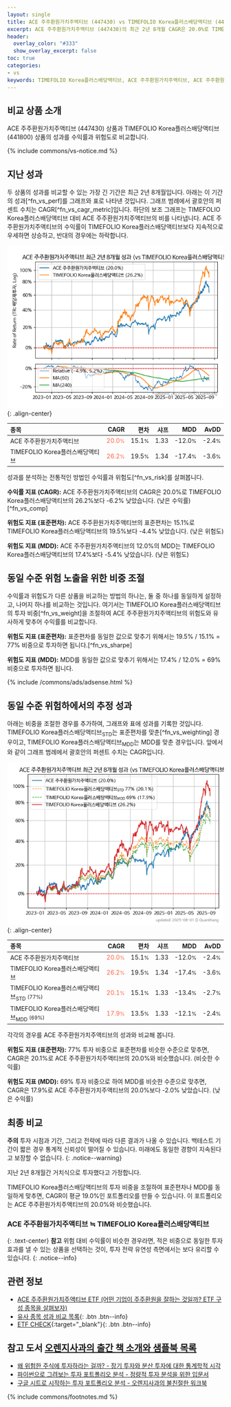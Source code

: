 ```yaml
---
layout: single
title: ACE 주주환원가치주액티브 (447430) vs TIMEFOLIO Korea플러스배당액티브 (441800)
excerpt: ACE 주주환원가치주액티브 (447430)의 최근 2년 8개월 CAGR은 20.0%로 TIMEFOLIO Korea플러스배당액티브 (441800)의 26.2%보다 -6.2% 낮았습니다.
header:
  overlay_color: "#333"
  show_overlay_excerpt: false
toc: true
categories:
- vs
keywords: TIMEFOLIO Korea플러스배당액티브, ACE 주주환원가치주액티브, ACE 주주환원가치주액티브 TIMEFOLIO Korea플러스배당액티브 비교, 447430, 441800, 447430 447430 비교
---
```


## 비교 상품 소개


ACE 주주환원가치주액티브 (447430) 상품과 TIMEFOLIO Korea플러스배당액티브 (441800) 상품의 성과를 수익률과 위험도로 비교합니다.





{% include commons/vs-notice.md %}

## 지난 성과

두 상품의 성과를 비교할 수 있는 가장 긴 기간은 최근 2년 8개월입니다. 아래는 이 기간의 성과[^fn_vs_perf]를 그래프와 표로 나타낸 것입니다.
그래프 범례에서 괄호안의 퍼센트 수치는 CAGR[^fn_vs_cagr_metric]입니다.
하단의 보조 그래프는 TIMEFOLIO Korea플러스배당액티브 대비 ACE 주주환원가치주액티브의 비를 나타냅니다.
ACE 주주환원가치주액티브의 수익률이 TIMEFOLIO Korea플러스배당액티브보다 지속적으로 우세하면 상승하고, 반대의 경우에는 하락합니다.

![ACE 주주환원가치주액티브](/vs/images/447430-vs-441800_dual.png){: .align-center}

| **종목** | **CAGR** | **편차** | **샤프** | **MDD** | **AvDD** |
| :------------ | ------: | -----------: | -------: | ------: | -------: |
| ACE 주주환원가치주액티브 | <span style="color: tomato">20.0<small>%</small></span> | 15.1<small>%</small> | 1.33 | -12.0<small>%</small> | -2.4<small>%</small> |
| TIMEFOLIO Korea플러스배당액티브 | <span style="color: tomato">26.2<small>%</small></span> | 19.5<small>%</small> | 1.34 | -17.4<small>%</small> | -3.6<small>%</small> |

<!-- more -->


성과를 분석하는 전통적인 방법인 수익률과 위험도[^fn_vs_risk]를 살펴봅니다.

**수익률 지표 (CAGR):** ACE 주주환원가치주액티브의 CAGR은 20.0%로 TIMEFOLIO Korea플러스배당액티브의 26.2%보다 -6.2% 낮았습니다. (낮은 수익률)[^fn_vs_comp]

**위험도 지표 (표준편차):** ACE 주주환원가치주액티브의 표준편차는 15.1%로 TIMEFOLIO Korea플러스배당액티브의 19.5%보다 -4.4% 낮았습니다. (낮은 위험도)

**위험도 지표 (MDD):** ACE 주주환원가치주액티브의 12.0%의 MDD는 TIMEFOLIO Korea플러스배당액티브의 17.4%보다 -5.4% 낮았습니다. (낮은 위험도)



## 동일 수준 위험 노출을 위한 비중 조절

수익률과 위험도가 다른 상품을 비교하는 방법의 하나는, 둘 중 하나를 동일하게 설정하고, 나머지 하나를 비교하는 것입니다.
여기서는 TIMEFOLIO Korea플러스배당액티브의 투자 비중[^fn_vs_weight]을 조절하여 ACE 주주환원가치주액티브의 위험도와 유사하게 맞추어 수익률를 비교합니다.

**위험도 지표 (표준편차):** 표준편차를 동일한 값으로 맞추기 위해서는 19.5% / 15.1% = 77% 비중으로 투자하면 됩니다.[^fn_vs_sharpe]

**위험도 지표 (MDD):** MDD를 동일한 값으로 맞추기 위해서는 17.4% / 12.0% = 69% 비중으로 투자하면 됩니다.


{% include /commons/ads/adsense.html %}



## 동일 수준 위험하에서의 추정 성과

아래는 비중을 조절한 경우를 추가하여, 그래프와 표에 성과를 기록한 것입니다.
TIMEFOLIO Korea플러스배당액티브<sub>STD</sub>는 표준편차를 맞춘[^fn_vs_weighting] 경우이고, TIMEFOLIO Korea플러스배당액티브<sub>MDD</sub>는 MDD를 맞춘 경우입니다.
앞에서와 같이 그래프 범례에서 괄호안의 퍼센트 수치는 CAGR입니다.


![ACE 주주환원가치주액티브](/vs/images/447430-vs-441800.png){: .align-center}



| **종목** | **CAGR** | **편차** | **샤프** | **MDD** | **AvDD** |
| :------------ | ------: | -----------: | -------: | ------: | -------: |
| ACE 주주환원가치주액티브 | <span style="color: tomato">20.0<small>%</small></span> | 15.1<small>%</small> | 1.33 | -12.0<small>%</small> | -2.4<small>%</small> |
| TIMEFOLIO Korea플러스배당액티브 | <span style="color: tomato">26.2<small>%</small></span> | 19.5<small>%</small> | 1.34 | -17.4<small>%</small> | -3.6<small>%</small> |
| TIMEFOLIO Korea플러스배당액티브<sub>STD</sub> <small>(77%)</small> | <span style="color: tomato">20.1<small>%</small></span> | 15.1<small>%</small> | 1.33 | -13.4<small>%</small> | -2.7<small>%</small> |
| TIMEFOLIO Korea플러스배당액티브<sub>MDD</sub> <small>(69%)</small> | <span style="color: tomato">17.9<small>%</small></span> | 13.5<small>%</small> | 1.33 | -12.1<small>%</small> | -2.4<small>%</small> |



각각의 경우를 ACE 주주환원가치주액티브의 성과와 비교해 봅니다.

**위험도 지표 (표준편차):** 77% 투자 비중으로 표준편차를 비슷한 수준으로 맞추면, CAGR은 20.1%로 ACE 주주환원가치주액티브의 20.0%와 비슷했습니다. (비슷한 수익률)

**위험도 지표 (MDD):** 69% 투자 비중으로 하여 MDD를 비슷한 수준으로 맞추면, CAGR은 17.9%로 ACE 주주환원가치주액티브의 20.0%보다 -2.0% 낮았습니다. (낮은 수익률)




## 최종 비교

**주의** 투자 시점과 기간, 그리고 전략에 따라 다른 결과가 나올 수 있습니다. 백테스트 기간이 짧은 경우 통계적 신뢰성이 떨어질 수 있습니다. 미래에도 동일한 경향이 지속된다고 보장할 수 없습니다.
{: .notice--warning}

지난 2년 8개월간 거치식으로 투자했다고 가정합니다.

TIMEFOLIO Korea플러스배당액티브의 투자 비중을 조절하여 표준편차나 MDD를 동일하게 맞추면, CAGR이 평균 19.0%인 포트폴리오를 만들 수 있습니다.
이 포트폴리오는 ACE 주주환원가치주액티브의 20.0%와 비슷했습니다.

### ACE 주주환원가치주액티브 ≒ TIMEFOLIO Korea플러스배당액티브
{: .text-center}
**참고** 위험 대비 수익률이 비슷한 경우라면, 적은 비중으로 동일한 투자 효과를 낼 수 있는 상품을 선택하는 것이, 투자 전략 유연성 측면에서는 보다 유리할 수 있습니다.
{: .notice--info}


## 관련 정보

- [ACE 주주환원가치주액티브 ETF (어떤 기업이 주주환원을 잘하는 것일까? ETF 구성 종목을 살펴보자)](https://kongdori.tistory.com/218)
- [유사 종목 성과 비교 목록](/vs/){: .btn .btn--info}
- [ETF CHECK](https://www.etfcheck.co.kr/mobile/etpitem/441800/compare?compCode%5B%5D=447430){:target="_blank"}{: .btn .btn--info}


## 참고 도서 [오렌지사과의 출간 책 소개와 샘플북 목록](https://kongdori.tistory.com/691)

- [왜 위험한 주식에 투자하라는 걸까? - 장기 투자와 분산 투자에 대한 통계학적 시각](https://kongdori.tistory.com/421)
- [파이썬으로 그려보는 투자 포트폴리오 분석  - 정량적 투자 분석을 위한 입문서](https://kongdori.tistory.com/643)
- [구글 시트로 시작하는 투자 포트폴리오 분석 - 오렌지사과의 불친절한 워크북](https://kongdori.tistory.com/449)

{% include commons/footnotes.md %}